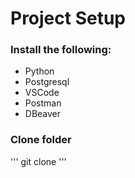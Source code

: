 # Project Setup
### Install the following:
- Python
- Postgresql
- VSCode
- Postman
- DBeaver
  
### Clone folder 
'''
git clone <project link>
'''
